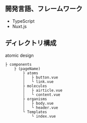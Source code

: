 ## 開発言語、フレームワーク

- TypeScript
- Nuxt.js

## ディレクトリ構成

atomic design

```
├ components
    ├ (pageName)
        ├ atoms
        │   ├ button.vue
        │   └ link.vue
        ├ molecules
        │   ├ airticle.vue
        │   └ content.vue
        ├ organisms
        │   ├ body.vue
        │   └ header.vue
        └ Templates
            └ index.vue
```
